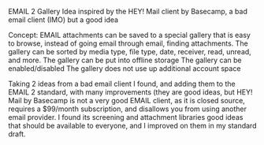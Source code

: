 EMAIL 2 Gallery
Idea inspired by the HEY! Mail client by Basecamp, a bad email client (IMO) but a good idea

Concept:
EMAIL attachments can be saved to a special gallery that is easy to browse, instead of going email through email, finding attachments.
The gallery can be sorted by media type, file type, date, receiver, read, unread, and more.
The gallery can be put into offline storage
The gallery can be enabled/disabled
The gallery does not use up additional account space

Taking 2 ideas from a bad email client I found, and adding them to the EMAIL 2 standard, with many improvements (they are good ideas, but HEY! Mail by Basecamp is not a very good EMAIL client, as it is closed source, requires a $99/month subscription, and disallows you from using another email provider. I found its screening and attachment libraries good ideas that should be available to everyone, and I improved on them in my standard draft.
